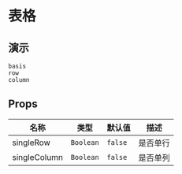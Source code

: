 # 表格

## 演示

<!--single-column-->

```demo
basis
row
column
```

## Props

| 名称         | 类型      | 默认值  | 描述     |
| ------------ | --------- | ------- | -------- |
| singleRow    | `Boolean` | `false` | 是否单行 |
| singleColumn | `Boolean` | `false` | 是否单列 |
